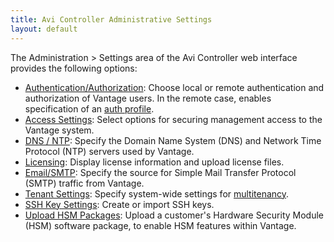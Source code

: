 ```yaml
---
title: Avi Controller Administrative Settings
layout: default
---
```

The Administration &gt; Settings area of the Avi Controller web interface provides the following options:

* <a href="/docs/latest/overview-of-account-management">Authentication/Authorization</a>: Choose local or remote authentication and authorization of Vantage users. In the remote case, enables specification of an <a href="/docs/16.2.2/auth-profile">auth profile</a>.
* <a href="/access-settings-for-clients-of-the-Avi-Controller">Access Settings</a>: Select options for securing management access to the Vantage system.
* <a href="/docs/16.2.2/dns-ntp-settings">DNS / NTP</a>: Specify the Domain Name System (DNS) and Network Time Protocol (NTP) servers used by Vantage.
* <a href="/docs/16.2.2/avi-vantage-license-management">Licensing</a>: Display license information and upload license files.
* <a href="/docs/16.2.2/email-smtp">Email/SMTP</a>: Specify the source for Simple Mail Transfer Protocol (SMTP) traffic from Vantage.
* <a href="/docs/16.2.2/tenants">Tenant Settings</a>: Specify system-wide settings for <a href="/docs/16.2.2/tenants">multitenancy</a>.
* <a href="/docs/16.2.2/ssh-users-and-keys">SSH Key Settings</a>: Create or import SSH keys.
* <a href="/docs/16.2.2/upload-hsm-pkg">Upload HSM Packages</a>: Upload a customer's Hardware Security Module (HSM) software package, to enable HSM features within Vantage. 